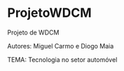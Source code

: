 # ProjetoWDCM
Projeto de WDCM

Autores: Miguel Carmo e Diogo Maia


TEMA:  Tecnologia no setor automóvel



